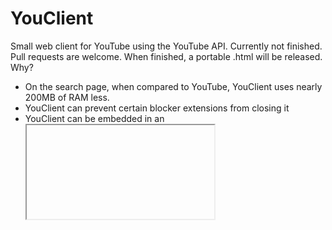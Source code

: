 # YouClient
Small web client for YouTube using the YouTube API. Currently not finished. Pull requests are welcome. When finished, a portable .html will be released.
Why?
* On the search page, when compared to YouTube, YouClient uses nearly 200MB of RAM less.
* YouClient can prevent certain blocker extensions from closing it
* YouClient can be embedded in an <iframe> or downloaded as a single .html file
* No slow, poorly made animations to slow you down

WARNING! YouClient is still in BETA and is not finished. It will change. Some features may be missing or bad.
